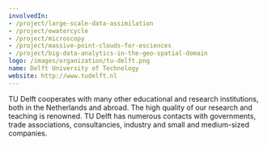 ```yaml
---
involvedIn:
- /project/large-scale-data-assimilation
- /project/ewatercycle
- /project/microscopy
- /project/massive-point-clouds-for-esciences
- /project/big-data-analytics-in-the-geo-spatial-domain
logo: /images/organization/tu-delft.png
name: Delft University of Technology
website: http://www.tudelft.nl
---
```

TU Delft cooperates with many other educational and research institutions, both in the Netherlands and abroad. The high quality of our research and teaching is renowned. TU Delft has numerous contacts with governments, trade associations, consultancies, industry and small and medium-sized companies.
